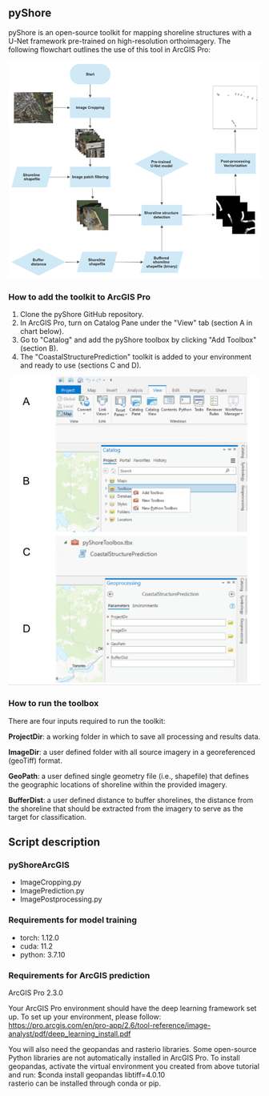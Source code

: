 ## pyShore

pyShore is an open-source toolkit for mapping shoreline structures with a U-Net framework pre-trained on high-resolution orthoimagery. The following flowchart outlines the use of this tool in ArcGIS Pro:

![alt text](images/ArcGIS_flow.jpg)

### How to add the toolkit to ArcGIS Pro
1. Clone the pyShore GitHub repository.
2. In ArcGIS Pro, turn on Catalog Pane under the "View" tab (section A in chart below).
3. Go to "Catalog" and add the pyShore toolbox by clicking "Add Toolbox" (section B). 
4. The "CoastalStructurePrediction" toolkit is added to your environment and ready to use (sections C and D).

![alt text](images/add_pyShore.png)

### How to run the toolbox
There are four inputs required to run the toolkit: 

**ProjectDir**: a working folder in which to save all processing and results data.

**ImageDir**: a user defined folder with all source imagery in a georeferenced (geoTiff) format. 

**GeoPath**: a user defined single geometry file (i.e., shapefile) that defines the geographic locations of shoreline within the provided imagery.

**BufferDist**: a user defined distance to buffer shorelines, the distance from the shoreline that should be extracted from the imagery to serve as the target for classification.

## Script description
### pyShoreArcGIS
- ImageCropping.py 
- ImagePrediction.py
- ImagePostprocessing.py


### Requirements for model training
- torch: 1.12.0
- cuda: 11.2
- python: 3.7.10

### Requirements for ArcGIS prediction
ArcGIS Pro 2.3.0

Your ArcGIS Pro environment should have the deep learning framework set up. To set up your environment, please follow: https://pro.arcgis.com/en/pro-app/2.6/tool-reference/image-analyst/pdf/deep_learning_install.pdf

You will also need the geopandas and rasterio libraries. Some open-source Python libraries are not automatically installed in ArcGIS Pro. To install geopandas, activate the virtual environment you created from above tutorial and run:
$conda install geopandas libtiff=4.0.10  
rasterio can be installed through conda or pip.
